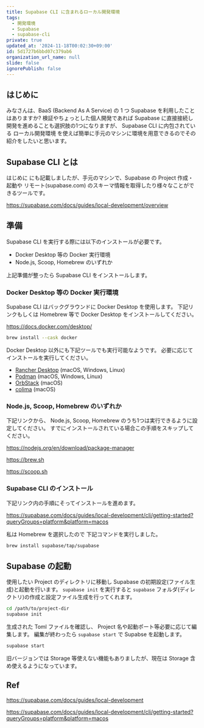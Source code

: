 ```yaml
---
title: Supabase CLI に含まれるローカル開発環境
tags:
  - 開発環境
  - Supabase
  - supabase-cli
private: true
updated_at: '2024-11-18T00:02:30+09:00'
id: 5d1727b6bbd07c379ab6
organization_url_name: null
slide: false
ignorePublish: false
---
```


## はじめに

みなさんは、BaaS (Backend As A Service) の 1 つ Supabase を利用したことはありますか?
検証やちょっとした個人開発であれば Supabase に直接接続し開発を進めることも選択肢の1つになりますが、 Supabase CLI に内包されている ローカル開発環境 を使えば簡単に手元のマシンに環境を用意できるのでその紹介をしたいと思います。

## Supabase CLI とは

はじめに にも記載しましたが、手元のマシンで、Supabase の Project 作成・起動や リモート(supabase.com) のスキーマ情報を取得したり様々なことができるツールです。

https://supabase.com/docs/guides/local-development/overview

## 準備

Supabase CLI を実行する際には以下のインストールが必要です。

- Docker Desktop 等の Docker 実行環境
- Node.js, Scoop, Homebrew のいずれか

上記準備が整ったら Supabase CLI をインストールします。

### Docker Desktop 等の Docker 実行環境

Supabase CLI はバックグラウンドに Docker Desktop を使用します。
下記リンクもしくは Homebrew 等で Docker Desktop をインストールしてください。

https://docs.docker.com/desktop/

```sh
brew install --cask docker
```

Docker Desktop 以外にも下記ツールでも実行可能なようです。
必要に応じてインストールを実行してください。

- [Rancher Desktop](https://rancherdesktop.io/) (macOS, Windows, Linux)
- [Podman](https://podman.io/) (macOS, Windows, Linux)
- [OrbStack](https://orbstack.dev/) (macOS)
- [colima](https://github.com/abiosoft/colima) (macOS)

### Node.js, Scoop, Homebrew のいずれか

下記リンクから、 Node.js, Scoop, Homebrew のうち1つは実行できるように設定してください。
すでにインストールされている場合この手順をスキップしてください。

https://nodejs.org/en/download/package-manager

https://brew.sh

https://scoop.sh

### Supabase CLI のインストール

下記リンク内の手順にそってインストールを進めます。

https://supabase.com/docs/guides/local-development/cli/getting-started?queryGroups=platform&platform=macos

私は Homebrew を選択したので 下記コマンドを実行しました。

```sh
brew install supabase/tap/supabase
```

## Supabase の起動

使用したい Project のディレクトリに移動し Supabase の初期設定(ファイル生成)と起動を行います。
`supabase init` を実行すると `supabase` フォルダ(ディレクトリ)の作成と設定ファイル生成を行ってくれます。

```sh
cd /path/to/project-dir
supabase init
```

生成された Toml ファイルを確認し、 Project 名や起動ポート等必要に応じて編集します。
編集が終わったら `supabase start` で Supabse を起動します。

```sh
supabase start
```

旧バージョンでは Storage 等使えない機能もありましたが、現在は Storage 含め使えるようになっています。

## Ref

https://supabase.com/docs/guides/local-development

https://supabase.com/docs/guides/local-development/cli/getting-started?queryGroups=platform&platform=macos
